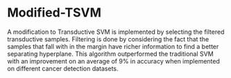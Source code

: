 # Modified-TSVM

A modification to Transductive SVM is implemented by selecting the filtered transductive samples. Filtering is done by considering the fact that the samples that fall with in the margin have richer information to find a better separating hyperplane. This algorithm outperformed the traditional SVM with an improvement on an average of 9%  in accuracy when implemented on different cancer detection datasets.
